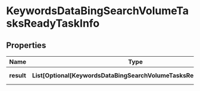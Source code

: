 # KeywordsDataBingSearchVolumeTasksReadyTaskInfo


## Properties

| Name | Type | Description | Notes |
|------------ | ------------- | ------------- | -------------|
**result** | **List[Optional[KeywordsDataBingSearchVolumeTasksReadyResultInfo]]** | array of results |[optional]|